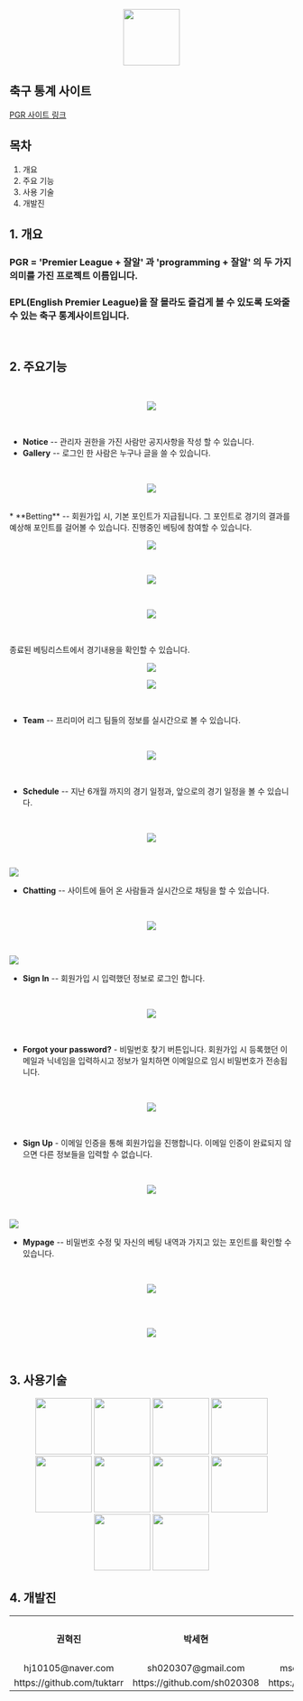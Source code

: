 <p align="center">
    <img src="/image/mainLogo.png" width="100px">
</p>

## 축구 통계 사이트

<a href="http://118.67.135.225:8080" target="_blank">PGR 사이트 링크</a>

## 목차

1. 개요
2. 주요 기능
3. 사용 기술 
4. 개발진

## 1. 개요
### PGR = 'Premier League + 잘알' 과 'programming + 잘알' 의 두 가지 의미를 가진 프로젝트 이름입니다.
### EPL(English Premier League)을 잘 몰라도 즐겁게 볼 수 있도록 도와줄 수 있는 축구 통계사이트입니다.
<br>

## 2. 주요기능
<br>
<p align="center">
    <img src="/image/menu.png">
</p>
<br>

* **Notice** -- 관리자 권한을 가진 사람만 공지사항을 작성 할 수 있습니다.
* **Gallery** -- 로그인 한 사람은 누구나 글을 쓸 수 있습니다.
<br>
<p align ="center">
    <img src="/image/board.png">
</p>
<br>
* **Betting** -- 회원가입 시, 기본 포인트가 지급됩니다. 그 포인트로 경기의 결과를 예상해 포인트를 걸어볼 수 있습니다.
진행중인 베팅에 참여할 수 있습니다.
<br>
<p align="center">
    <img src="/image/gamelist.png">
</p>

<br>
<p align="center">
    <img src="/image/베팅룸1.png">
</p>

<br>
<p align="center">
    <img src="/image/베팅룸2.png">
</p>
<br>

종료된 베팅리스트에서 경기내용을 확인할 수 있습니다.
<br>
<p align="center">
    <img src="/image/endgamelist.png">
</p>
<p align="center">
    <img src="/image/endgame.png">
</p>
<br>



* **Team** -- 프리미어 리그 팀들의 정보를 실시간으로 볼 수 있습니다.
<br>
<p align="center">
    <img src="/image/team.png">
</p>
<br>

* **Schedule** -- 지난 6개월 까지의 경기 일정과, 앞으로의 경기 일정을 볼 수 있습니다.
<br>
<p align="center">
    <img src="/image/schedule.png">
</p>
<br>

<p>
    <img src="/image/ChattingModalBtn.png">
</p>   

* **Chatting** -- 사이트에 들어 온 사람들과 실시간으로 채팅을 할 수 있습니다.
<br>
<p align="center">
    <img src="/image/chatting.png">
</p>

<br>
<p>
    <img src="/image/LoginMenu.png">
<p>

* **Sign In** -- 회원가입 시 입력했던 정보로 로그인 합니다.
<br>
<p align="center">
    <img src="/image/SignIn.png">
</p>
<br>

* **Forgot your password?** - 비밀번호 찾기 버튼입니다. 회원가입 시 등록했던 이메일과 닉네임을 입력하시고 정보가 일치하면 이메일으로 임시 비밀번호가 전송됩니다.
<br>
<p align="center">
    <img src="/image/FindPw.png">
</p>
<br>



* **Sign Up** - 이메일 인증을 통해 회원가입을 진행합니다. 이메일 인증이 완료되지 않으면 다른 정보들을 입력할 수 없습니다.
<br>
<p align="center">
   <img src="/image/SignUp.png">
<p>
<br>
    
<p>
    <img src="/image/MypageBtn.png">
</p>

* **Mypage** -- 비밀번호 수정 및 자신의 베팅 내역과 가지고 있는 포인트를 확인할 수 있습니다.
<br>
<p align="center">
    <img src="/image/마이페이지11.png">
</p>
<br>

<br>
<p align="center">
    <img src="/image/마이페이지22.png">
</p>
<br>

## 3. 사용기술
<p align="center">
<img src="https://user-images.githubusercontent.com/68638065/112794367-bd009b00-90a1-11eb-9ac5-45936c12c2bf.png" height="100px">
<img src="https://user-images.githubusercontent.com/68638065/112794686-4021f100-90a2-11eb-899b-08eabb3a68c0.png" height="100px">
<img src="https://user-images.githubusercontent.com/68638065/112795727-e4586780-90a3-11eb-9381-ddb85bb90be2.png" height="100px">
<img src="https://user-images.githubusercontent.com/68638065/112795766-f2a68380-90a3-11eb-8aa8-3098b2118b18.png" height="100px">
<img src="https://user-images.githubusercontent.com/68638065/112795850-1669c980-90a4-11eb-8ec3-3d3fc9eba1d1.png" height="100px">
<img src="https://user-images.githubusercontent.com/68638065/112795937-36998880-90a4-11eb-9e67-5bb46cb423b2.png" height="100px">
<img src="https://user-images.githubusercontent.com/68638065/112986749-db978c80-919c-11eb-8867-3b23b32e1f2f.png" height="100px">
<img src="https://user-images.githubusercontent.com/68638065/112986778-e6eab800-919c-11eb-9185-e81fc2b9e81c.png" height="100px">
<img src="https://user-images.githubusercontent.com/68638065/112986835-fb2eb500-919c-11eb-8917-539301797403.png" height="100px">
<img src="/image/css.png" height="100px">
</p>

## 4. 개발진
<div align="center">
<table align="center">
  <tr>
    <th align="center"><strong>권혁진</strong></th>
    <th align="center"><strong>박세현</strong></th>
    <th align="center"><strong>문수찬</strong></th>
    <th align="center"><strong>이영훈</strong></th>
    <th align="center"><strong>정순일</strong></th>
  </tr>
  <tr>
    <td align="center">hj10105@naver.com</td>
    <td align="center">sh020307@gmail.com</td>
    <td align="center">msc0101312@gmail.com</td>
    <td align="center">ilsame9970@gmail.com</td>
    <td align="center"></td>
  </tr>
  <tr>
    <td align="center">https://github.com/tuktarr</td>
    <td align="center">https://github.com/sh020308</td>
    <td align="center">https://github.com/msc010312</td>
    <td align="center">https://github.com/ilsame9970</td>
    <td align="center"></td>
  </tr>
</table>
</div>
